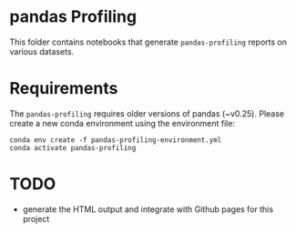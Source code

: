 # pandas Profiling

This folder contains notebooks that generate `pandas-profiling` reports on various datasets.

# Requirements

The `pandas-profiling` requires older versions of pandas (~v0.25). Please create a new conda environment using the environment file:
```
conda env create -f pandas-profiling-environment.yml
conda activate pandas-profiling
```

# TODO
- generate the HTML output and integrate with Github pages for this project